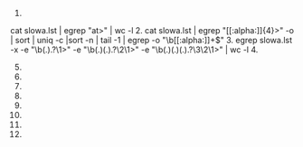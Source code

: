 1.
cat slowa.lst | egrep "at\>" | wc -l
2.
cat slowa.lst | egrep "[[:alpha:]]{4}\>" -o | sort | uniq -c |sort -n | tail -1 | egrep -o "\b[[:alpha:]]+$"
3.
egrep slowa.lst -x -e "\b(.).?\1\>" -e "\b(.)(.).?\2\1\>" -e "\b(.)(.)(.).?\3\2\1\>" | wc -l
4.

5.
6.
7.
8.
9.
10.
11.
12.


